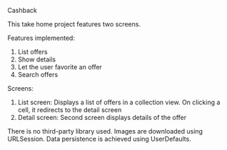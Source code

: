 Cashback

This take home project features two screens.

Features implemented:
1. List offers
2. Show details
3. Let the user favorite an offer
4. Search offers

Screens:
1. List screen: Displays a list of offers in a collection view. On clicking a cell, it redirects to the detail screen
2. Detail screen: Second screen displays details of the offer

There is no third-party library used. Images are downloaded using URLSession. Data persistence is achieved using UserDefaults.

